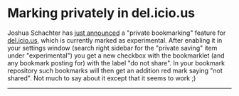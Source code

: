 # Marking privately in del.icio.us

Joshua Schachter has [just announced](http://blog.del.icio.us/blog/2006/03/private_saving_.html) a "private bookmarking" feature for [del.icio.us](http://del.icio.us), which is currently marked as experimental. After enabling it in your settings window (search right sidebar for the "private saving" item under "experimental") you get a new checkbox with the bookmarklet (and any bookmark posting for) with the label "do not share". In your bookmark repository such bookmarks will then get an addition red mark saying "not shared". Not much to say about it except that it seems to work ;)

-------------------------------

